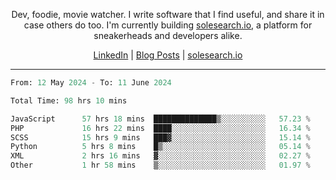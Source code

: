 <p align="center">Dev, foodie, movie watcher. I write software that I find useful, and share it in case others do too. I'm currently building <a href="https://solesearch.io">solesearch.io</a>, a platform for sneakerheads and developers alike.</p>
<p align="center">
  <a href="https://www.linkedin.com/in/peter-rauscher">LinkedIn</a>
  |
  <a href="https://dev.to/peterrauscher">Blog Posts</a>
  |
  <a href="https://solesearch.io">solesearch.io</a>
</p>
<hr/>
<!--START_SECTION:waka-->

```python
From: 12 May 2024 - To: 11 June 2024

Total Time: 98 hrs 10 mins

JavaScript      57 hrs 18 mins  ██████████████▒░░░░░░░░░░   57.23 %
PHP             16 hrs 22 mins  ████░░░░░░░░░░░░░░░░░░░░░   16.34 %
SCSS            15 hrs 9 mins   ███▓░░░░░░░░░░░░░░░░░░░░░   15.14 %
Python          5 hrs 8 mins    █▒░░░░░░░░░░░░░░░░░░░░░░░   05.14 %
XML             2 hrs 16 mins   ▓░░░░░░░░░░░░░░░░░░░░░░░░   02.27 %
Other           1 hr 58 mins    ▒░░░░░░░░░░░░░░░░░░░░░░░░   01.97 %
```

<!--END_SECTION:waka-->
